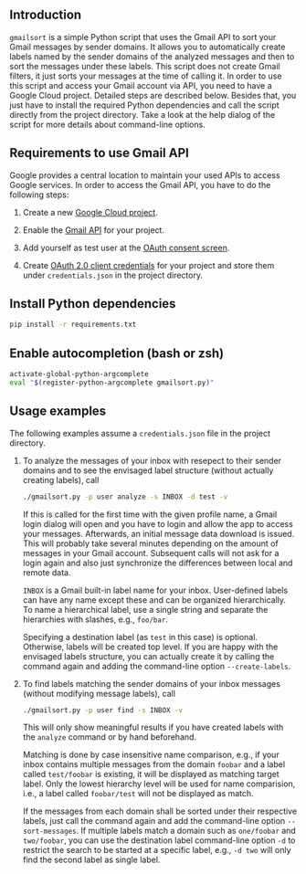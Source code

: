 Introduction
------------

`gmailsort` is a simple Python script that uses the Gmail API to sort
your Gmail messages by sender domains. It allows you to automatically
create labels named by the sender domains of the analyzed messages and
then to sort the messages under these labels. This script does not
create Gmail filters, it just sorts your messages at the time of calling
it. In order to use this script and access your Gmail account via API,
you need to have a Google Cloud project. Detailed steps are described
below. Besides that, you just have to install the required Python
dependencies and call the script directly from the project directory.
Take a look at the help dialog of the script for more details about
command-line options.


Requirements to use Gmail API
-----------------------------

Google provides a central location to maintain your used APIs to access
Google services. In order to access the Gmail API, you have to do the
following steps:

1. Create a new [Google Cloud
   project](https://developers.google.com/workspace/guides/create-project).

1. Enable the [Gmail
   API](https://console.cloud.google.com/flows/enableapi?apiid=gmail.googleapis.com)
   for your project.

1. Add yourself as test user at the [OAuth consent
   screen](https://console.cloud.google.com/apis/credentials/consent).

1. Create [OAuth 2.0 client
   credentials](https://console.cloud.google.com/apis/credentials) for
   your project and store them under `credentials.json` in the project
   directory.

Install Python dependencies
---------------------------

```bash
pip install -r requirements.txt
```

Enable autocompletion (bash or zsh)
-----------------------------------

```bash
activate-global-python-argcomplete
eval "$(register-python-argcomplete gmailsort.py)"
```

Usage examples
--------------

The following examples assume a `credentials.json` file in the project
directory.

1. To analyze the messages of your inbox with resepect to their sender
   domains and to see the envisaged label structure (without actually
   creating labels), call

    ```bash
    ./gmailsort.py -p user analyze -s INBOX -d test -v
    ```

    If this is called for the first time with the given profile name, a
    Gmail login dialog will open and you have to login and allow the app
    to access your messages. Afterwards, an initial message data
    download is issued. This will probably take several minutes
    depending on the amount of messages in your Gmail account.
    Subsequent calls will not ask for a login again and also just
    synchronize the differences between local and remote data.

    `INBOX` is a Gmail built-in label name for your inbox. User-defined
    labels can have any name except these and can be organized
    hierarchically. To name a hierarchical label, use a single string
    and separate the hierarchies with slashes, e.g., `foo/bar`.

    Specifying a destination label (as `test` in this case) is optional.
    Otherwise, labels will be created top level. If you are happy with
    the envisaged labels structure, you can actually create it by
    calling the command again and adding the command-line option
    `--create-labels`.

1. To find labels matching the sender domains of your inbox messages
   (without modifying message labels), call

    ```bash
    ./gmailsort.py -p user find -s INBOX -v
    ```

    This will only show meaningful results if you have created labels
    with the `analyze` command or by hand beforehand.

    Matching is done by case insensitive name comparison, e.g., if your
    inbox contains multiple messages from the domain `foobar` and a
    label called `test/foobar` is existing, it will be displayed as
    matching target label. Only the lowest hierarchy level will be used
    for name comparision, i.e., a label called `foobar/test` will not be
    displayed as match.

    If the messages from each domain shall be sorted under their
    respective labels, just call the command again and add the
    command-line option `--sort-messages`. If multiple labels match a
    domain such as `one/foobar` and `two/foobar`, you can use the
    destination label command-line option `-d` to restrict the search to
    be started at a specific label, e.g., `-d two` will only find the
    second label as single label.
